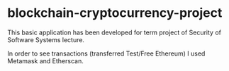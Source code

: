 # blockchain-cryptocurrency-project

This basic application has been developed for term project of Security of Software Systems lecture. 

In order to see transactions (transferred Test/Free Ethereum) I used Metamask and Etherscan. 

